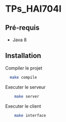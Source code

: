 # TPs_HAI704I

## Pré-requis

- Java 8

## Installation

Compiler le projet

```bash
  make compile
```

Executer le serveur

```bash
    make server
```

Executer le client

```bash
    make interface
```
    
